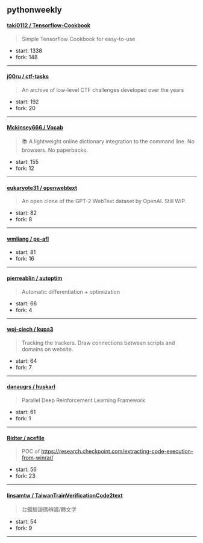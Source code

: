 ## pythonweekly

#### [taki0112 / Tensorflow-Cookbook](https://github.com/taki0112/Tensorflow-Cookbook)

> Simple Tensorflow Cookbook for easy-to-use

+ start: 1338
+ fork: 148

----


#### [j00ru / ctf-tasks](https://github.com/j00ru/ctf-tasks)

> An archive of low-level CTF challenges developed over the years

+ start: 192
+ fork: 20

----


#### [Mckinsey666 / Vocab](https://github.com/Mckinsey666/Vocab)

> 📚 A lightweight online dictionary integration to the command line. No browsers. No paperbacks.

+ start: 155
+ fork: 12

----


#### [eukaryote31 / openwebtext](https://github.com/eukaryote31/openwebtext)

> An open clone of the GPT-2 WebText dataset by OpenAI. Still WIP.

+ start: 82
+ fork: 8

----


#### [wmliang / pe-afl](https://github.com/wmliang/pe-afl)

> 

+ start: 81
+ fork: 16

----


#### [pierreablin / autoptim](https://github.com/pierreablin/autoptim)

> Automatic differentiation + optimization

+ start: 66
+ fork: 4

----


#### [woj-ciech / kupa3](https://github.com/woj-ciech/kupa3)

> Tracking the trackers. Draw connections between scripts and domains on website.

+ start: 64
+ fork: 7

----


#### [danaugrs / huskarl](https://github.com/danaugrs/huskarl)

> Parallel Deep Reinforcement Learning Framework

+ start: 61
+ fork: 1

----


#### [Ridter / acefile](https://github.com/Ridter/acefile)

> POC of https://research.checkpoint.com/extracting-code-execution-from-winrar/

+ start: 56
+ fork: 23

----


#### [linsamtw / TaiwanTrainVerificationCode2text](https://github.com/linsamtw/TaiwanTrainVerificationCode2text)

> 台鐵驗證碼辨識/轉文字

+ start: 54
+ fork: 9

----

